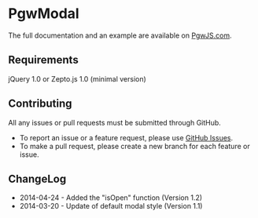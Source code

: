 PgwModal
========

The full documentation and an example are available on [PgwJS.com](http://pgwjs.com/pgwmodal/).


Requirements
---------

jQuery 1.0 or Zepto.js 1.0 (minimal version)


Contributing
---------

All any issues or pull requests must be submitted through GitHub.

* To report an issue or a feature request, please use [GitHub Issues](https://github.com/Pagawa/PgwModal/issues).
* To make a pull request, please create a new branch for each feature or issue.


ChangeLog
---------

* 2014-04-24 - Added the "isOpen" function (Version 1.2)
* 2014-03-20 - Update of default modal style (Version 1.1)
